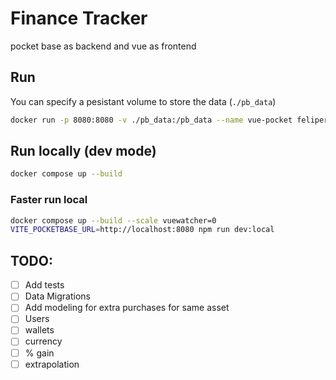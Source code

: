 # Finance Tracker

pocket base as backend and vue as frontend

## Run

You can specify a pesistant volume to store the data (`./pb_data`)

```bash
docker run -p 8080:8080 -v ./pb_data:/pb_data --name vue-pocket felipereyel/finance-tracker:latest
```

## Run locally (dev mode)

```bash
docker compose up --build
```

### Faster run local

```bash
docker compose up --build --scale vuewatcher=0
VITE_POCKETBASE_URL=http://localhost:8080 npm run dev:local
```

## TODO:

- [ ] Add tests
- [ ] Data Migrations
- [ ] Add modeling for extra purchases for same asset
- [ ] Users
- [ ] wallets
- [ ] currency
- [ ] % gain
- [ ] extrapolation 
